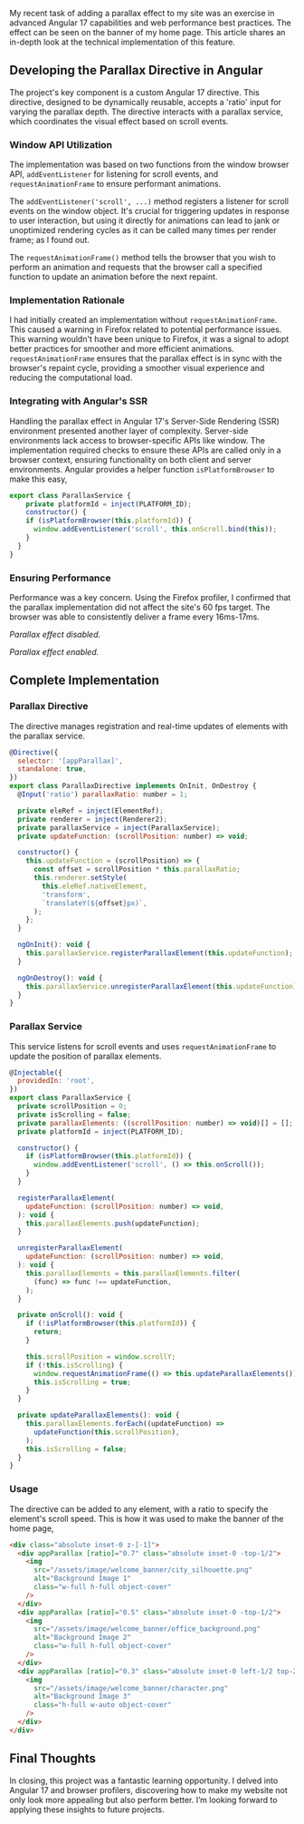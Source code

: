 My recent task of adding a parallax effect to my site was an exercise in advanced Angular 17 capabilities and web performance best practices. The effect can be seen on the banner of my home page. This article shares an in-depth look at the technical implementation of this feature.

## Developing the Parallax Directive in Angular

The project's key component is a custom Angular 17 directive. This directive, designed to be dynamically reusable, accepts a 'ratio' input for varying the parallax depth. The directive interacts with a parallax service, which coordinates the visual effect based on scroll events.

### Window API Utilization

The implementation was based on two functions from the window browser API, `addEventListener` for listening for scroll events, and `requestAnimationFrame` to ensure performant animations.

The `addEventListener('scroll', ...)` method registers a listener for scroll events on the window object. It's crucial for triggering updates in response to user interaction, but using it directly for animations can lead to jank or unoptimized rendering cycles as it can be called many times per render frame; as I found out.

The `requestAnimationFrame()` method tells the browser that you wish to perform an animation and requests that the browser call a specified function to update an animation before the next repaint.

### Implementation Rationale

I had initially created an implementation without `requestAnimationFrame`. This caused a warning in Firefox related to potential performance issues. This warning wouldn't have been unique to Firefox, it was a signal to adopt better practices for smoother and more efficient animations. `requestAnimationFrame` ensures that the parallax effect is in sync with the browser's repaint cycle, providing a smoother visual experience and reducing the computational load.

### Integrating with Angular's SSR

Handling the parallax effect in Angular 17's Server-Side Rendering (SSR) environment presented another layer of complexity. Server-side environments lack access to browser-specific APIs like window. The implementation required checks to ensure these APIs are called only in a browser context, ensuring functionality on both client and server environments. Angular provides a helper function `isPlatformBrowser` to make this easy,

```js
export class ParallaxService {
    private platformId = inject(PLATFORM_ID);
    constructor() {
    if (isPlatformBrowser(this.platformId)) {
      window.addEventListener('scroll', this.onScroll.bind(this));
    }
  }
}
```

### Ensuring Performance

Performance was a key concern. Using the Firefox profiler, I confirmed that the parallax implementation did not affect the site's 60 fps target. The browser was able to consistently deliver a frame every 16ms-17ms.

_Parallax effect disabled._

_Parallax effect enabled._

## Complete Implementation

### Parallax Directive

The directive manages registration and real-time updates of elements with the parallax service.

```js
@Directive({
  selector: '[appParallax]',
  standalone: true,
})
export class ParallaxDirective implements OnInit, OnDestroy {
  @Input('ratio') parallaxRatio: number = 1;

  private eleRef = inject(ElementRef);
  private renderer = inject(Renderer2);
  private parallaxService = inject(ParallaxService);
  private updateFunction: (scrollPosition: number) => void;

  constructor() {
    this.updateFunction = (scrollPosition) => {
      const offset = scrollPosition * this.parallaxRatio;
      this.renderer.setStyle(
        this.eleRef.nativeElement,
        'transform',
        `translateY(${offset}px)`,
      );
    };
  }

  ngOnInit(): void {
    this.parallaxService.registerParallaxElement(this.updateFunction);
  }

  ngOnDestroy(): void {
    this.parallaxService.unregisterParallaxElement(this.updateFunction);
  }
}

```

### Parallax Service

This service listens for scroll events and uses `requestAnimationFrame` to update the position of parallax elements.

```js
@Injectable({
  providedIn: 'root',
})
export class ParallaxService {
  private scrollPosition = 0;
  private isScrolling = false;
  private parallaxElements: ((scrollPosition: number) => void)[] = [];
  private platformId = inject(PLATFORM_ID);

  constructor() {
    if (isPlatformBrowser(this.platformId)) {
      window.addEventListener('scroll', () => this.onScroll());
    }
  }

  registerParallaxElement(
    updateFunction: (scrollPosition: number) => void,
  ): void {
    this.parallaxElements.push(updateFunction);
  }

  unregisterParallaxElement(
    updateFunction: (scrollPosition: number) => void,
  ): void {
    this.parallaxElements = this.parallaxElements.filter(
      (func) => func !== updateFunction,
    );
  }

  private onScroll(): void {
    if (!isPlatformBrowser(this.platformId)) {
      return;
    }

    this.scrollPosition = window.scrollY;
    if (!this.isScrolling) {
      window.requestAnimationFrame(() => this.updateParallaxElements());
      this.isScrolling = true;
    }
  }

  private updateParallaxElements(): void {
    this.parallaxElements.forEach((updateFunction) =>
      updateFunction(this.scrollPosition),
    );
    this.isScrolling = false;
  }
}

```

### Usage

The directive can be added to any element, with a ratio to specify the element's scroll speed. This is how it was used to make the banner of the home page,

```html
<div class="absolute inset-0 z-[-1]">
  <div appParallax [ratio]="0.7" class="absolute inset-0 -top-1/2">
    <img
      src="/assets/image/welcome_banner/city_silhouette.png"
      alt="Background Image 1"
      class="w-full h-full object-cover"
    />
  </div>
  <div appParallax [ratio]="0.5" class="absolute inset-0 -top-1/2">
    <img
      src="/assets/image/welcome_banner/office_background.png"
      alt="Background Image 2"
      class="w-full h-full object-cover"
    />
  </div>
  <div appParallax [ratio]="0.3" class="absolute inset-0 left-1/2 top-20">
    <img
      src="/assets/image/welcome_banner/character.png"
      alt="Background Image 3"
      class="h-full w-auto object-cover"
    />
  </div>
</div>
```

## Final Thoughts

In closing, this project was a fantastic learning opportunity. I delved into Angular 17 and browser profilers, discovering how to make my website not only look more appealing but also perform better. I’m looking forward to applying these insights to future projects.
